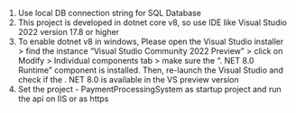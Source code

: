 1. Use local DB connection string for SQL Database 
2. This project is developed in dotnet core v8, so use IDE like Visual Studio 2022 version 17.8 or higher
3. To enable dotnet v8 in windows,
    Please open the Visual Studio installer > find the instance “Visual Studio Community 2022 Preview” > click on Modify > Individual components tab >
    make sure the “. NET 8.0 Runtime” component is installed. Then, re-launch the Visual Studio and check if the . NET 8.0 is available in the VS preview version
4. Set the project - PaymentProcessingSystem as startup project and run the api on IIS or as https
